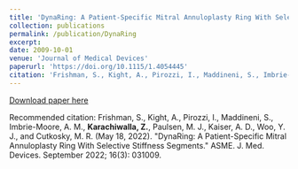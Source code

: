 ```yaml
---
title: 'DynaRing: A Patient-Specific Mitral Annuloplasty Ring With Selective Stiffness Segments'
collection: publications
permalink: /publication/DynaRing
excerpt: 
date: 2009-10-01
venue: 'Journal of Medical Devices'
paperurl: 'https://doi.org/10.1115/1.4054445'
citation: 'Frishman, S., Kight, A., Pirozzi, I., Maddineni, S., Imbrie-Moore, A. M., **Karachiwalla, Z.**, Paulsen, M. J., Kaiser, A. D., Woo, Y. J., and Cutkosky, M. R. (May 18, 2022). "DynaRing: A Patient-Specific Mitral Annuloplasty Ring With Selective Stiffness Segments." ASME. J. Med. Devices. September 2022; 16(3): 031009.'
---
```


[Download paper here](http://zkarachi.github.io/files/paper1.pdf)

Recommended citation: Frishman, S., Kight, A., Pirozzi, I., Maddineni, S., Imbrie-Moore, A. M., **Karachiwalla, Z.**, Paulsen, M. J., Kaiser, A. D., Woo, Y. J., and Cutkosky, M. R. (May 18, 2022). "DynaRing: A Patient-Specific Mitral Annuloplasty Ring With Selective Stiffness Segments." ASME. J. Med. Devices. September 2022; 16(3): 031009.
